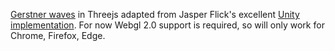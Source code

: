 [Gerstner waves](https://gerstner-waves.vercel.app/) in Threejs adapted from  Jasper Flick's excellent [Unity implementation](https://catlikecoding.com/unity/tutorials/flow/waves/). For now Webgl 2.0 support is required, so will only work for Chrome, Firefox, Edge. 
